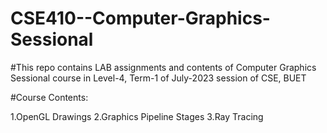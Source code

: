 # CSE410--Computer-Graphics-Sessional

#This repo contains LAB assignments and contents of Computer Graphics Sessional course in Level-4, Term-1 of July-2023 session of CSE, BUET

#Course Contents:

1.OpenGL Drawings
2.Graphics Pipeline Stages
3.Ray Tracing
